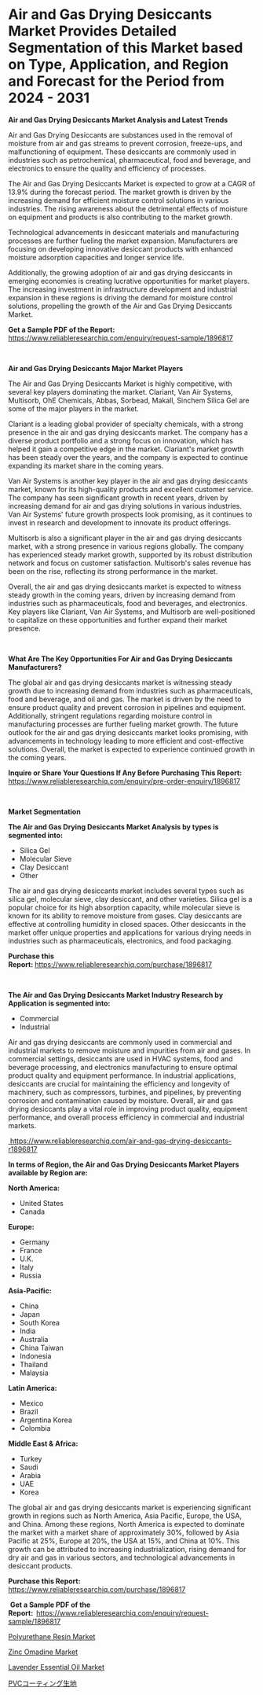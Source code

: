 <p><h1>Air and Gas Drying Desiccants Market Provides Detailed Segmentation of this Market based on Type, Application, and Region and Forecast for the Period from 2024 - 2031</h1></p><p><strong>Air and Gas Drying Desiccants Market Analysis and Latest Trends</strong></p>
<p><p>Air and Gas Drying Desiccants are substances used in the removal of moisture from air and gas streams to prevent corrosion, freeze-ups, and malfunctioning of equipment. These desiccants are commonly used in industries such as petrochemical, pharmaceutical, food and beverage, and electronics to ensure the quality and efficiency of processes.</p><p>The Air and Gas Drying Desiccants Market is expected to grow at a CAGR of 13.9% during the forecast period. The market growth is driven by the increasing demand for efficient moisture control solutions in various industries. The rising awareness about the detrimental effects of moisture on equipment and products is also contributing to the market growth.</p><p>Technological advancements in desiccant materials and manufacturing processes are further fueling the market expansion. Manufacturers are focusing on developing innovative desiccant products with enhanced moisture adsorption capacities and longer service life.</p><p>Additionally, the growing adoption of air and gas drying desiccants in emerging economies is creating lucrative opportunities for market players. The increasing investment in infrastructure development and industrial expansion in these regions is driving the demand for moisture control solutions, propelling the growth of the Air and Gas Drying Desiccants Market.</p></p>
<p><strong>Get a Sample PDF of the Report:&nbsp;</strong> <a href="https://www.reliableresearchiq.com/enquiry/request-sample/1896817">https://www.reliableresearchiq.com/enquiry/request-sample/1896817</a></p>
<p>&nbsp;</p>
<p><strong>Air and Gas Drying Desiccants Major Market Players</strong></p>
<p><p>The Air and Gas Drying Desiccants Market is highly competitive, with several key players dominating the market. Clariant, Van Air Systems, Multisorb, OhE Chemicals, Abbas, Sorbead, Makall, Sinchem Silica Gel are some of the major players in the market.</p><p>Clariant is a leading global provider of specialty chemicals, with a strong presence in the air and gas drying desiccants market. The company has a diverse product portfolio and a strong focus on innovation, which has helped it gain a competitive edge in the market. Clariant's market growth has been steady over the years, and the company is expected to continue expanding its market share in the coming years.</p><p>Van Air Systems is another key player in the air and gas drying desiccants market, known for its high-quality products and excellent customer service. The company has seen significant growth in recent years, driven by increasing demand for air and gas drying solutions in various industries. Van Air Systems' future growth prospects look promising, as it continues to invest in research and development to innovate its product offerings.</p><p>Multisorb is also a significant player in the air and gas drying desiccants market, with a strong presence in various regions globally. The company has experienced steady market growth, supported by its robust distribution network and focus on customer satisfaction. Multisorb's sales revenue has been on the rise, reflecting its strong performance in the market.</p><p>Overall, the air and gas drying desiccants market is expected to witness steady growth in the coming years, driven by increasing demand from industries such as pharmaceuticals, food and beverages, and electronics. Key players like Clariant, Van Air Systems, and Multisorb are well-positioned to capitalize on these opportunities and further expand their market presence.</p></p>
<p>&nbsp;</p>
<p><strong>What Are The Key Opportunities For Air and Gas Drying Desiccants Manufacturers?</strong></p>
<p><p>The global air and gas drying desiccants market is witnessing steady growth due to increasing demand from industries such as pharmaceuticals, food and beverage, and oil and gas. The market is driven by the need to ensure product quality and prevent corrosion in pipelines and equipment. Additionally, stringent regulations regarding moisture control in manufacturing processes are further fueling market growth. The future outlook for the air and gas drying desiccants market looks promising, with advancements in technology leading to more efficient and cost-effective solutions. Overall, the market is expected to experience continued growth in the coming years.</p></p>
<p><strong>Inquire or Share Your Questions If Any Before Purchasing This Report:</strong> <a href="https://www.reliableresearchiq.com/enquiry/pre-order-enquiry/1896817">https://www.reliableresearchiq.com/enquiry/pre-order-enquiry/1896817</a></p>
<p>&nbsp;</p>
<p><strong>Market Segmentation</strong></p>
<p><strong>The Air and Gas Drying Desiccants Market Analysis by types is segmented into:</strong></p>
<p><ul><li>Silica Gel</li><li>Molecular Sieve</li><li>Clay Desiccant</li><li>Other</li></ul></p>
<p><p>The air and gas drying desiccants market includes several types such as silica gel, molecular sieve, clay desiccant, and other varieties. Silica gel is a popular choice for its high absorption capacity, while molecular sieve is known for its ability to remove moisture from gases. Clay desiccants are effective at controlling humidity in closed spaces. Other desiccants in the market offer unique properties and applications for various drying needs in industries such as pharmaceuticals, electronics, and food packaging.</p></p>
<p><strong>Purchase this Report:&nbsp;</strong><a href="https://www.reliableresearchiq.com/purchase/1896817">https://www.reliableresearchiq.com/purchase/1896817</a></p>
<p>&nbsp;</p>
<p><strong>The Air and Gas Drying Desiccants Market Industry Research by Application is segmented into:</strong></p>
<p><ul><li>Commercial</li><li>Industrial</li></ul></p>
<p><p>Air and gas drying desiccants are commonly used in commercial and industrial markets to remove moisture and impurities from air and gases. In commercial settings, desiccants are used in HVAC systems, food and beverage processing, and electronics manufacturing to ensure optimal product quality and equipment performance. In industrial applications, desiccants are crucial for maintaining the efficiency and longevity of machinery, such as compressors, turbines, and pipelines, by preventing corrosion and contamination caused by moisture. Overall, air and gas drying desiccants play a vital role in improving product quality, equipment performance, and overall process efficiency in commercial and industrial markets.</p></p>
<p><a href="https://www.reliableresearchiq.com/air-and-gas-drying-desiccants-r1896817">&nbsp;https://www.reliableresearchiq.com/air-and-gas-drying-desiccants-r1896817</a></p>
<p><strong>In terms of Region, the Air and Gas Drying Desiccants Market Players available by Region are:</strong></p>
<p>
    <p> <strong> North America: </strong>
        <ul>
            <li>United States</li>
            <li>Canada</li>
        </ul>
        </p> 
    <p> <strong> Europe: </strong>
        <ul>
            <li>Germany</li>
            <li>France</li>
            <li>U.K.</li>
            <li>Italy</li>
            <li>Russia</li>
        </ul>
        </p> 
    <p> <strong> Asia-Pacific: </strong>
        <ul>
            <li>China</li>
            <li>Japan</li>
            <li>South Korea</li>
            <li>India</li>
            <li>Australia</li>
            <li>China Taiwan</li>
            <li>Indonesia</li>
            <li>Thailand</li>
            <li>Malaysia</li>
        </ul>
        </p> 
    <p> <strong> Latin America: </strong>
        <ul>
            <li>Mexico</li>
            <li>Brazil</li>
            <li>Argentina Korea</li>
            <li>Colombia</li>
        </ul>
        </p> 
    <p> <strong> Middle East & Africa: </strong>
        <ul>
            <li>Turkey</li>
            <li>Saudi</li>
            <li>Arabia</li>
            <li>UAE</li>
            <li>Korea</li>
        </ul>
    </p>
    </p>
<p><p>The global air and gas drying desiccants market is experiencing significant growth in regions such as North America, Asia Pacific, Europe, the USA, and China. Among these regions, North America is expected to dominate the market with a market share of approximately 30%, followed by Asia Pacific at 25%, Europe at 20%, the USA at 15%, and China at 10%. This growth can be attributed to increasing industrialization, rising demand for dry air and gas in various sectors, and technological advancements in desiccant products.</p></p>
<p><strong>Purchase this Report: </strong><a href="https://www.reliableresearchiq.com/purchase/1896817">https://www.reliableresearchiq.com/purchase/1896817</a></p>
<p>&nbsp;<strong>Get a Sample PDF of the Report:&nbsp;&nbsp;</strong><a href="https://www.reliableresearchiq.com/enquiry/request-sample/1896817">https://www.reliableresearchiq.com/enquiry/request-sample/1896817</a></p>
<p><strong></strong></p>
<p><p><a href="https://medium.com/@raap8632472024/evaluating-global-polyurethane-resin-market-trends-and-growth-opportunities-by-region-type-b2819a03ecd1">Polyurethane Resin Market</a></p><p><a href="https://medium.com/@hassen.nww/zinc-omadine-market-global-market-share-and-ranking-overall-sales-and-demand-forecast-2024-39a175a0332a">Zinc Omadine Market</a></p><p><a href="https://github.com/Kennyaniel5/Market-Research-Report-List-1/blob/main/lavender-essential-oil-market.md">Lavender Essential Oil Market</a></p><p><a href="https://github.com/nxboeu02965442/Market-Research-Report-List-3/blob/main/98153535262.md">PVCコーティング生地</a></p></p>